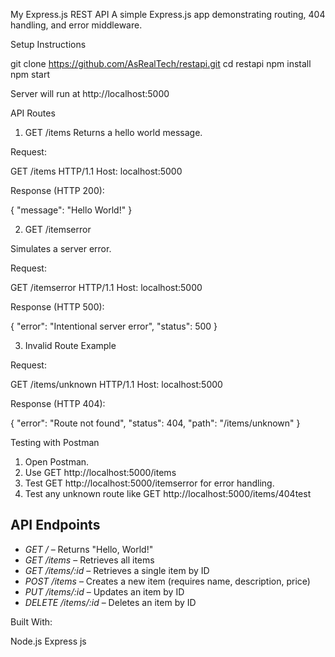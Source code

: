 My Express.js REST API
A simple Express.js app demonstrating routing, 404 handling, and error middleware.

Setup Instructions

git clone https://github.com/AsRealTech/restapi.git
cd restapi
npm install
npm start

Server will run at http://localhost:5000

API Routes

1. GET /items
Returns a hello world message.

Request:

GET /items HTTP/1.1
Host: localhost:5000

Response (HTTP 200):

{
  "message": "Hello World!"
}


2. GET /itemserror

Simulates a server error.

Request:

GET /itemserror HTTP/1.1
Host: localhost:5000

Response (HTTP 500):

{
  "error": "Intentional server error",
  "status": 500
}

3. Invalid Route Example

Request:

GET /items/unknown HTTP/1.1
Host: localhost:5000


Response (HTTP 404):

{
  "error": "Route not found",
  "status": 404,
  "path": "/items/unknown"
}

Testing with Postman

1. Open Postman.
2. Use GET http://localhost:5000/items
3. Test GET http://localhost:5000/itemserror for error handling.
4. Test any unknown route like GET http://localhost:5000/items/404test

## API Endpoints

- *GET /* – Returns "Hello, World!"
- *GET /items* – Retrieves all items
- *GET /items/:id* – Retrieves a single item by ID
- *POST /items* – Creates a new item (requires name, description, price)
- *PUT /items/:id* – Updates an item by ID
- *DELETE /items/:id* – Deletes an item by ID

Built With:

Node.js
Express js
